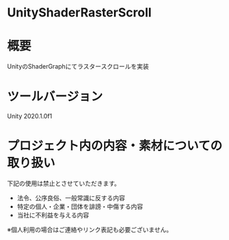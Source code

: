 # UnityShaderRasterScroll

# 概要
UnityのShaderGraphにてラスタースクロールを実装

# ツールバージョン
Unity 2020.1.0f1

# プロジェクト内の内容・素材についての取り扱い
下記の使用は禁止とさせていただきます。
  - 法令、公序良俗、一般常識に反する内容
  - 特定の個人・企業・団体を誹謗・中傷する内容
  - 当社に不利益を与える内容

※個人利用の場合はご連絡やリンク表記も必要ございません。
